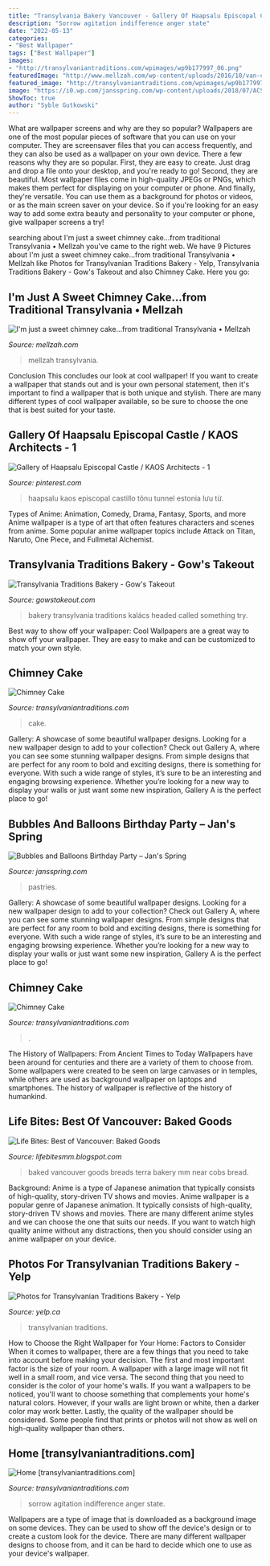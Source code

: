 ```yaml
---
title: "Transylvania Bakery Vancouver - Gallery Of Haapsalu Episcopal Castle / Kaos Architects"
description: "Sorrow agitation indifference anger state"
date: "2022-05-13"
categories:
- "Best Wallpaper"
tags: ["Best Wallpaper"]
images:
- "http://transylvaniantraditions.com/wpimages/wp9b177997_06.png"
featuredImage: "http://www.mellzah.com/wp-content/uploads/2016/10/van-city-2-of-41-225x300.jpg"
featured_image: "http://transylvaniantraditions.com/wpimages/wp9b177997_06.png"
image: "https://i0.wp.com/jansspring.com/wp-content/uploads/2018/07/ACS_0260.jpg?resize=1170%2C1560"
ShowToc: true
author: "Syble Gutkowski"
---
```



What are wallpaper screens and why are they so popular?
Wallpapers are one of the most popular pieces of software that you can use on your computer. They are screensaver files that you can access frequently, and they can also be used as a wallpaper on your own device. There a few reasons why they are so popular. First, they are easy to create. Just drag and drop a file onto your desktop, and you're ready to go! Second, they are beautiful. Most wallpaper files come in high-quality JPEGs or PNGs, which makes them perfect for displaying on your computer or phone. And finally, they're versatile. You can use them as a background for photos or videos, or as the main screen saver on your device. So if you're looking for an easy way to add some extra beauty and personality to your computer or phone, give wallpaper screens a try!

	

		
searching about I&#039;m just a sweet chimney cake...from traditional Transylvania • Mellzah you've came to the right web. We have 9 Pictures about I&#039;m just a sweet chimney cake...from traditional Transylvania • Mellzah like Photos for Transylvanian Traditions Bakery - Yelp, Transylvania Traditions Bakery - Gow&#039;s Takeout and also Chimney Cake. Here you go:
		
    
## I&#039;m Just A Sweet Chimney Cake...from Traditional Transylvania • Mellzah

<img loading=lazy src="http://www.mellzah.com/wp-content/uploads/2016/10/van-city-2-of-41-225x300.jpg" onerror="this.onerror=null;this.src='https://tse4.mm.bing.net/th?id=OIP.AlIE9YMSDjh_59v1OYJXqwAAAA&amp;pid=15.1';" alt="I&#039;m just a sweet chimney cake...from traditional Transylvania • Mellzah">

_Source: mellzah.com_

>mellzah transylvania. 

	

Conclusion
This concludes our look at cool wallpaper! If you want to create a wallpaper that stands out and is your own personal statement, then it's important to find a wallpaper that is both unique and stylish. There are many different types of cool wallpaper available, so be sure to choose the one that is best suited for your taste.

    
## Gallery Of Haapsalu Episcopal Castle / KAOS Architects - 1

<img loading=lazy src="https://i.pinimg.com/originals/54/63/74/54637404d02cf3df2a7551399421ef22.png" onerror="this.onerror=null;this.src='https://tse2.mm.bing.net/th?id=OIP.z4X6rvPSy8wf5-2uVR_RQgHaE7&amp;pid=15.1';" alt="Gallery of Haapsalu Episcopal Castle / KAOS Architects - 1">

_Source: pinterest.com_

>haapsalu kaos episcopal castillo tõnu tunnel estonia lưu từ. 

	

Types of Anime: Animation, Comedy, Drama, Fantasy, Sports, and more
Anime wallpaper is a type of art that often features characters and scenes from anime. Some popular anime wallpaper topics include Attack on Titan, Naruto, One Piece, and Fullmetal Alchemist.

    
## Transylvania Traditions Bakery - Gow&#039;s Takeout

<img loading=lazy src="http://www.gowstakeout.com/wp-content/uploads/2010/12/imag19061.jpg" onerror="this.onerror=null;this.src='https://tse3.mm.bing.net/th?id=OIP.gJfxfnhNYwOspwR-3ppjRwHaMY&amp;pid=15.1';" alt="Transylvania Traditions Bakery - Gow&#039;s Takeout">

_Source: gowstakeout.com_

>bakery transylvania traditions kalács headed called something try. 

	

Best way to show off your wallpaper:
Cool Wallpapers are a great way to show off your wallpaper. They are easy to make and can be customized to match your own style.

    
## Chimney Cake

<img loading=lazy src="http://transylvaniantraditions.com/wpimages/wp9b177997_06.png" onerror="this.onerror=null;this.src='https://tse4.mm.bing.net/th?id=OIP.-555SAkK05eLvFupvUKvYwHaFj&amp;pid=15.1';" alt="Chimney Cake">

_Source: transylvaniantraditions.com_

>cake. 

	

Gallery: A showcase of some beautiful wallpaper designs.
Looking for a new wallpaper design to add to your collection? Check out Gallery A, where you can see some stunning wallpaper designs. From simple designs that are perfect for any room to bold and exciting designs, there is something for everyone. With such a wide range of styles, it’s sure to be an interesting and engaging browsing experience. Whether you’re looking for a new way to display your walls or just want some new inspiration, Gallery A is the perfect place to go!





	
	
    
## Bubbles And Balloons Birthday Party – Jan&#039;s Spring

<img loading=lazy src="https://i0.wp.com/jansspring.com/wp-content/uploads/2018/07/ACS_0260.jpg?resize=1170%2C1560" onerror="this.onerror=null;this.src='https://tse3.mm.bing.net/th?id=OIP.5x2pkE0lVO4AB2A924b7yAHaJ4&amp;pid=15.1';" alt="Bubbles and Balloons Birthday Party – Jan&#039;s Spring">

_Source: jansspring.com_

>pastries. 

	

Gallery: A showcase of some beautiful wallpaper designs.
Looking for a new wallpaper design to add to your collection? Check out Gallery A, where you can see some stunning wallpaper designs. From simple designs that are perfect for any room to bold and exciting designs, there is something for everyone. With such a wide range of styles, it’s sure to be an interesting and engaging browsing experience. Whether you’re looking for a new way to display your walls or just want some new inspiration, Gallery A is the perfect place to go!





	
	
    
## Chimney Cake

<img loading=lazy src="http://transylvaniantraditions.com/wpimages/wp95d26a46_06.png" onerror="this.onerror=null;this.src='https://tse2.mm.bing.net/th?id=OIP.f4zBlvpNn8GOXKFoh_DVPQHaA4&amp;pid=15.1';" alt="Chimney Cake">

_Source: transylvaniantraditions.com_

>. 

	

The History of Wallpapers: From Ancient Times to Today
Wallpapers have been around for centuries and there are a variety of them to choose from. Some wallpapers were created to be seen on large canvases or in temples, while others are used as background wallpaper on laptops and smartphones. The history of wallpaper is reflective of the history of humankind.

    
## Life Bites: Best Of Vancouver: Baked Goods

<img loading=lazy src="http://2.bp.blogspot.com/-Cm1f-mLMSRo/TqnicPGV4dI/AAAAAAAAA2Y/He6Zaq5eVUM/s1600/Screen+shot+2011-10-27+at+3.56.15+PM.png" onerror="this.onerror=null;this.src='https://tse2.mm.bing.net/th?id=OIP.eflafuiljjfqQeAwEmy7RgHaFE&amp;pid=15.1';" alt="Life Bites: Best of Vancouver: Baked Goods">

_Source: lifebitesmm.blogspot.com_

>baked vancouver goods breads terra bakery mm near cobs bread. 

	

Background: Anime is a type of Japanese animation that typically consists of high-quality, story-driven TV shows and movies.
Anime wallpaper is a popular genre of Japanese animation. It typically consists of high-quality, story-driven TV shows and movies. There are many different anime styles and we can choose the one that suits our needs. If you want to watch high quality anime without any distractions, then you should consider using an anime wallpaper on your device.

    
## Photos For Transylvanian Traditions Bakery - Yelp

<img loading=lazy src="https://s3-media2.fl.yelpcdn.com/bphoto/EoRO6lYVEjetpo8FdDaz0Q/258s.jpg" onerror="this.onerror=null;this.src='https://tse2.mm.bing.net/th?id=OIP.DbnGUFLnWzWzjPvesAxeNQAAAA&amp;pid=15.1';" alt="Photos for Transylvanian Traditions Bakery - Yelp">

_Source: yelp.ca_

>transylvanian traditions. 

	

How to Choose the Right Wallpaper for Your Home: Factors to Consider
When it comes to wallpaper, there are a few things that you need to take into account before making your decision. The first and most important factor is the size of your room. A wallpaper with a large image will not fit well in a small room, and vice versa. 
The second thing that you need to consider is the color of your home's walls. If you want a wallpapers to be noticed, you'll want to choose something that complements your home's natural colors. However, if your walls are light brown or white, then a darker color may work better. 
Lastly, the quality of the wallpaper should be considered. Some people find that prints or photos will not show as well on high-quality wallpaper than others.

    
## Home [transylvaniantraditions.com]

<img loading=lazy src="http://transylvaniantraditions.com/wpimages/wp3a902b6d_06.png" onerror="this.onerror=null;this.src='https://tse3.mm.bing.net/th?id=OIP.D8itpcp_kEIpLGSPDbEGOQAAAA&amp;pid=15.1';" alt="Home [transylvaniantraditions.com]">

_Source: transylvaniantraditions.com_

>sorrow agitation indifference anger state. 

	

Wallpapers are a type of image that is downloaded as a background image on some devices. They can be used to show off the device's design or to create a custom look for the device. There are many different wallpaper designs to choose from, and it can be hard to decide which one to use as your device's wallpaper.


